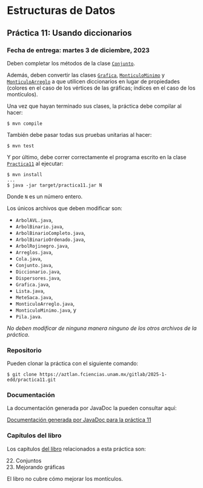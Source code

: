 Estructuras de Datos
====================

Práctica 11: Usando diccionarios
--------------------------------

### Fecha de entrega: martes 3 de diciembre, 2023

Deben completar los métodos de la clase
[`Conjunto`](https://aztlan.fciencias.unam.mx/gitlab/2025-1-edd/practica11/-/blob/main/src/main/java/mx/unam/ciencias/edd/Conjunto.java).

Además, deben convertir las clases
[`Grafica`](https://aztlan.fciencias.unam.mx/gitlab/2025-1-edd/practica11/-/blob/main/src/main/java/mx/unam/ciencias/edd/Grafica.java),
[`MonticuloMinimo`](https://aztlan.fciencias.unam.mx/gitlab/2025-1-edd/practica11/-/blob/main/src/main/java/mx/unam/ciencias/edd/MonticuloMinimo.java)
y
[`MonticuloArreglo`](https://aztlan.fciencias.unam.mx/gitlab/2025-1-edd/practica11/-/blob/main/src/main/java/mx/unam/ciencias/edd/MonticuloArreglo.java)
a que utilicen diccionarios en lugar de propiedades (colores en el caso de los vértices de las gráficas; índices en el caso de los montículos).

Una vez que hayan terminado sus clases, la práctica debe compilar al hacer:

```
$ mvn compile
```

También debe pasar todas sus pruebas unitarias al hacer:

```
$ mvn test
```

Y por último, debe correr correctamente el programa escrito en la clase
[`Practica11`](https://aztlan.fciencias.unam.mx/gitlab/2025-1-edd/practica11/-/blob/main/src/main/java/mx/unam/ciencias/edd/Practica11.java)
al ejecutar:

```
$ mvn install
...
$ java -jar target/practica11.jar N
```

Donde `N` es un número entero.

Los únicos archivos que deben modificar son:

* `ArbolAVL.java`,
* `ArbolBinario.java`,
* `ArbolBinarioCompleto.java`,
* `ArbolBinarioOrdenado.java`,
* `ArbolRojinegro.java`,
* `Arreglos.java`,
* `Cola.java`,
* `Conjunto.java`,
* `Diccionario.java`,
* `Dispersores.java`,
* `Grafica.java`,
* `Lista.java`,
* `MeteSaca.java`,
* `MonticuloArreglo.java`,
* `MonticuloMinimo.java`, y
* `Pila.java`.

*No deben modificar de ninguna manera ninguno de los otros archivos de la
práctica*.

### Repositorio

Pueden clonar la práctica con el siguiente comando:

```
$ git clone https://aztlan.fciencias.unam.mx/gitlab/2025-1-edd/practica11.git
```

### Documentación

La documentación generada por JavaDoc la pueden consultar aquí:

[Documentación generada por JavaDoc para la práctica
11](https://aztlan.fciencias.unam.mx/~canek/2025-1-edd/practica11/apidocs/index.html)

### Capítulos del libro

Los capítulos [del
libro](https://tienda.fciencias.unam.mx/es/home/437-estructuras-de-datos-con-java-moderno-9786073009157.html)
relacionados a esta práctica son:

22. Conjuntos
23. Mejorando gráficas

El libro no cubre cómo mejorar los montículos.
